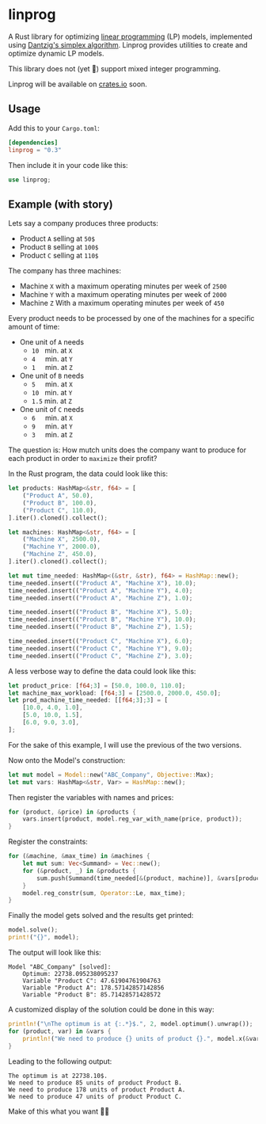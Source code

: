 # linprog

A Rust library for optimizing [linear programming](https://en.wikipedia.org/wiki/Linear_programming) (LP) models, implemented using [Dantzig's simplex algorithm](https://en.wikipedia.org/wiki/Simplex_algorithm).
Linprog provides utilities to create and optimize dynamic LP models.

This library does not (yet :turtle:) support mixed integer programming.

Linprog will be available on [crates.io](https://crates.io) soon.

## Usage
Add this to your `Cargo.toml`:
```toml
[dependencies]
linprog = "0.3"
```
Then include it in your code like this:
```rust
use linprog;
```

## Example (with story)
Lets say a company produces three products: 
 - Product `A` selling at `50$`
 - Product `B` selling at `100$`
 - Product `C` selling at `110$`

The company has three machines: 
 - Machine `X` with a maximum operating minutes per week of `2500`
 - Machine `Y` with a maximum operating minutes per week of `2000`
 - Machine `Z` With a maximum operating minutes per week of `450`
 

Every product needs to be processed by one of the machines for a specific amount of time:
 - One unit of `A` needs 
   - `10`&nbsp;&nbsp;&nbsp;min. at `X`
   - `4`&nbsp;&nbsp;&nbsp;&nbsp;&nbsp;min. at `Y`
   - `1`&nbsp;&nbsp;&nbsp;&nbsp;&nbsp;min. at `Z`
 - One unit of `B` needs 
   - `5`&nbsp;&nbsp;&nbsp;&nbsp;&nbsp;min. at `X`
   - `10`&nbsp;&nbsp;&nbsp;min. at `Y`
   - `1.5`&nbsp;min. at `Z`
 - One unit of `C` needs 
   - `6`&nbsp;&nbsp;&nbsp;&nbsp;&nbsp;min. at `X`
   - `9`&nbsp;&nbsp;&nbsp;&nbsp;&nbsp;min. at `Y`
   - `3`&nbsp;&nbsp;&nbsp;&nbsp;&nbsp;min. at `Z`
 

The question is: How mutch units does the company want to produce for each product in order to `maximize` their profit?

In the Rust program, the data could look like this:
```rust
let products: HashMap<&str, f64> = [
    ("Product A", 50.0),
    ("Product B", 100.0),
    ("Product C", 110.0),
].iter().cloned().collect();

let machines: HashMap<&str, f64> = [
    ("Machine X", 2500.0),
    ("Machine Y", 2000.0),
    ("Machine Z", 450.0),
].iter().cloned().collect();

let mut time_needed: HashMap<(&str, &str), f64> = HashMap::new();
time_needed.insert(("Product A", "Machine X"), 10.0);
time_needed.insert(("Product A", "Machine Y"), 4.0);
time_needed.insert(("Product A", "Machine Z"), 1.0);

time_needed.insert(("Product B", "Machine X"), 5.0);
time_needed.insert(("Product B", "Machine Y"), 10.0);
time_needed.insert(("Product B", "Machine Z"), 1.5);

time_needed.insert(("Product C", "Machine X"), 6.0);
time_needed.insert(("Product C", "Machine Y"), 9.0);
time_needed.insert(("Product C", "Machine Z"), 3.0);
```
A less verbose way to define the data could look like this:
```rust
let product_price: [f64;3] = [50.0, 100.0, 110.0];
let machine_max_workload: [f64;3] = [2500.0, 2000.0, 450.0];
let prod_machine_time_needed: [[f64;3];3] = [
    [10.0, 4.0, 1.0],
    [5.0, 10.0, 1.5],
    [6.0, 9.0, 3.0],
];
```
For the sake of this example, I will use the previous of the two versions.

Now onto the Model's construction:
```rust
let mut model = Model::new("ABC_Company", Objective::Max);
let mut vars: HashMap<&str, Var> = HashMap::new();
```
Then register the variables with names and prices:
```rust
for (product, &price) in &products {
    vars.insert(product, model.reg_var_with_name(price, product));
}
```
Register the constraints:
```rust
for (&machine, &max_time) in &machines {
    let mut sum: Vec<Summand> = Vec::new();
    for (&product, _) in &products {
        sum.push(Summand(time_needed[&(product, machine)], &vars[product]));
    }
    model.reg_constr(sum, Operator::Le, max_time);
}
```
Finally the model gets solved and the results get printed:
```rust
model.solve();
print!("{}", model);
```
The output will look like this:
```
Model "ABC_Company" [solved]:
    Optimum: 22738.095238095237
    Variable "Product C": 47.61904761904763
    Variable "Product A": 178.57142857142856
    Variable "Product B": 85.71428571428572
```
A customized display of the solution could be done in this way:
```rust
println!("\nThe optimum is at {:.*}$.", 2, model.optimum().unwrap());
for (product, var) in &vars {
    println!("We need to produce {} units of product {}.", model.x(&var).unwrap().floor(), product);
}
```
Leading to the following output:
```
The optimum is at 22738.10$.
We need to produce 85 units of product Product B.
We need to produce 178 units of product Product A.
We need to produce 47 units of product Product C.
```
Make of this what you want :ok_woman: